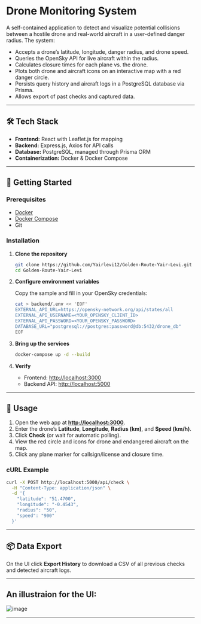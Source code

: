 # Drone Monitoring System

A self-contained application to detect and visualize potential collisions between a hostile drone and real-world aircraft in a user-defined danger radius. The system:

* Accepts a drone’s latitude, longitude, danger radius, and drone speed.
* Queries the OpenSky API for live aircraft within the radius.
* Calculates closure times for each plane vs. the drone.
* Plots both drone and aircraft icons on an interactive map with a red danger circle.
* Persists query history and aircraft logs in a PostgreSQL database via Prisma.
* Allows export of past checks and captured data.

---

## 🛠️ Tech Stack

* **Frontend:** React with Leaflet.js for mapping
* **Backend:** Express.js, Axios for API calls
* **Database:** PostgreSQL, managed through Prisma ORM
* **Containerization:** Docker & Docker Compose

---

## 🚀 Getting Started

### Prerequisites

* [Docker](https://www.docker.com/get-started)
* [Docker Compose](https://docs.docker.com/compose/install/)
* Git

### Installation

1. **Clone the repository**

   ```bash
   git clone https://github.com/Yairlevi12/Golden-Route-Yair-Levi.git
   cd Golden-Route-Yair-Levi
   ```

2. **Configure environment variables**

   Copy the sample and fill in your OpenSky credentials:

   ```bash
   cat > backend/.env << 'EOF'
   EXTERNAL_API_URL=https://opensky-network.org/api/states/all
   EXTERNAL_API_USERNAME=<YOUR_OPENSKY_CLIENT_ID>
   EXTERNAL_API_PASSWORD=<YOUR_OPENSKY_PASSWORD>
   DATABASE_URL="postgresql://postgres:password@db:5432/drone_db"
   EOF
   ```

3. **Bring up the services**

   ```bash
   docker-compose up -d --build
   ```

4. **Verify**

   * Frontend: [http://localhost:3000](http://localhost:3000)
   * Backend API: [http://localhost:5000](http://localhost:5000)

---

## 🧭 Usage

1. Open the web app at **[http://localhost:3000](http://localhost:3000)**.
2. Enter the drone’s **Latitude**, **Longitude**, **Radius (km)**, and **Speed (km/h)**.
3. Click **Check** (or wait for automatic polling).
4. View the red circle and icons for drone and endangered aircraft on the map.
5. Click any plane marker for callsign/license and closure time.

### cURL Example

```bash
curl -X POST http://localhost:5000/api/check \
  -H "Content-Type: application/json" \
  -d '{
    "latitude": "51.4700",
    "longitude": "-0.4543",
    "radius": "50",
    "speed": "900"
  }'
```

---

## 📦 Data Export

On the UI click **Export History** to download a CSV of all previous checks and detected aircraft logs.

---

## An illustraion for the UI:
![image](https://github.com/user-attachments/assets/dcd7c08b-4888-43c6-a6ba-526bd49a7db5)




---

